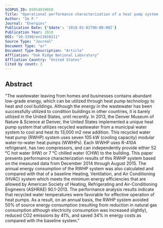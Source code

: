 ```yaml
---
SCOPUS_ID: 85054919050
Title: "Operational performance characterization of a heat pump system utilizing recycled water as heat sink and heat source in a cool and dry climate"
Author: "Im P."
Journal: "Energies"
Publication Date: {'$date': '2018-01-01T00:00:00Z'}
Publication Year: 2018
DOI: "10.3390/en11010211"
Source Type: "Journal"
Document Type: "ar"
Document Type Description: "Article"
Affliation: "Oak Ridge National Laboratory"
Affliation Country: "United States"
Cited by count: 3
---
```


## Abstract
"The wastewater leaving from homes and businesses contains abundant low-grade energy, which can be utilized through heat pump technology to heat and cool buildings. Although the energy in the wastewater has been successfully utilized to condition buildings in other countries, it is barely utilized in the United States, until recently. In 2013, the Denver Museum of Nature & Science at Denver, the United States implemented a unique heat pump system that utilizes recycled wastewater from a municipal water system to cool and heat its 13,000 m2 new addition. This recycled water heat pump (RWHP) system uses seven 105 kW (cooling capacity) modular water-to-water heat pumps (WWHPs). Each WWHP uses R-410A refrigerant, has two compressors, and can independently provide either 52 °C hot water (HW) or 7 °C chilled water (CHW) to the building. This paper presents performance characterization results of this RWHP system based on the measured data from December 2014 through August 2015. The annual energy consumption of the RWHP system was also calculated and compared with that of a baseline Heating, Ventilation, and Air Conditioning (HVAC) system which meets the minimum energy efficiencies that are allowed by American Society of Heating, Refrigerating and Air-Conditioning Engineers (ASHRAE) 90.1-2013. The performance analysis results indicate that recycled water temperatures were favorable for effective operation of heat pumps. As a result, on an annual basis, the RWHP system avoided 50% of source energy consumption (resulting from reduction in natural gas consumption although electricity consumption was increased slightly), reduced CO2 emissions by 41%, and saved 34% in energy costs as compared with the baseline system."
